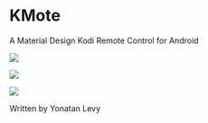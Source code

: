 # KMote
A Material Design Kodi Remote Control for Android

![](http://i63.tinypic.com/15i524n.png)

![](http://i66.tinypic.com/2rw6ykh.png)

![](http://i63.tinypic.com/34evmmt.png)

Written by Yonatan Levy
